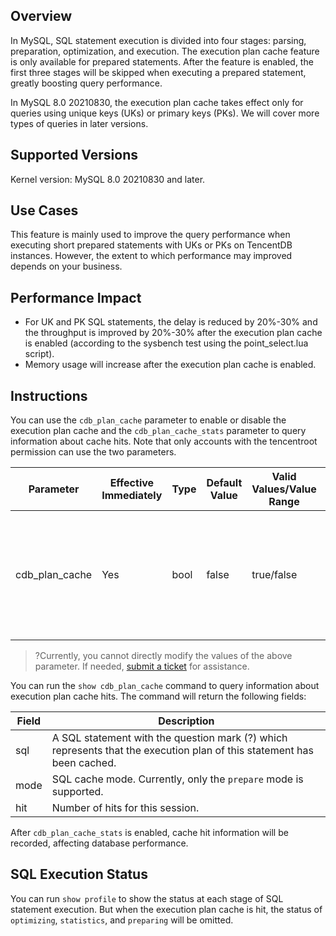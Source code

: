 ## Overview
In MySQL, SQL statement execution is divided into four stages: parsing, preparation, optimization, and execution. The execution plan cache feature is only available for prepared statements. After the feature is enabled, the first three stages will be skipped when executing a prepared statement, greatly boosting query performance.

In MySQL 8.0 20210830, the execution plan cache takes effect only for queries using unique keys (UKs) or primary keys (PKs). We will cover more types of queries in later versions.

## Supported Versions
Kernel version: MySQL 8.0 20210830 and later.

## Use Cases
This feature is mainly used to improve the query performance when executing short prepared statements with UKs or PKs on TencentDB instances. However, the extent to which performance may improved depends on your business.

## Performance Impact
- For UK and PK SQL statements, the delay is reduced by 20%-30% and the throughput is improved by 20%-30% after the execution plan cache is enabled (according to the sysbench test using the point_select.lua script).
- Memory usage will increase after the execution plan cache is enabled.

## Instructions
You can use the `cdb_plan_cache` parameter to enable or disable the execution plan cache and the `cdb_plan_cache_stats` parameter to query information about cache hits. Note that only accounts with the tencentroot permission can use the two parameters.

| Parameter                                  | Effective Immediately | Type    | Default Value | Valid Values/Value Range      | Description                                                         |
| -------------- | ---- | ---- | ----- | ---------- | --------------------------------- |
| cdb_plan_cache | Yes  | bool | false | true/false | Whether to enable the feature. Only accounts with the feature permission can use the parameter. |

>?Currently, you cannot directly modify the values of the above parameter. If needed, [submit a ticket](https://console.cloud.tencent.com/workorder/category) for assistance.
>

You can run the `show cdb_plan_cache` command to query information about execution plan cache hits. The command will return the following fields:

| Field | Description                                                         |
| ------ | ------------------------------------------------------------ |
| sql    | A SQL statement with the question mark (?) which represents that the execution plan of this statement has been cached. |
| mode   | SQL cache mode. Currently, only the `prepare` mode is supported.                           |
| hit    | Number of hits for this session.                                          |

After `cdb_plan_cache_stats` is enabled, cache hit information will be recorded, affecting database performance.

## SQL Execution Status
You can run `show profile` to show the status at each stage of SQL statement execution. But when the execution plan cache is hit, the status of `optimizing`, `statistics`, and `preparing` will be omitted.

